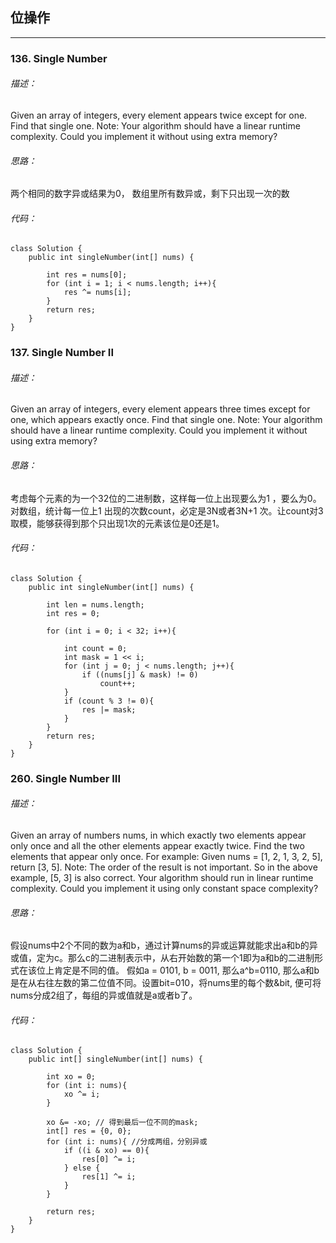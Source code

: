 ## 位操作

---

### 136. Single Number
###### 描述：
Given an array of integers, every element appears twice except for one. Find that single one.
Note:
Your algorithm should have a linear runtime complexity. Could you implement it without using extra memory?

###### 思路：
两个相同的数字异或结果为0， 数组里所有数异或，剩下只出现一次的数

###### 代码：
```
class Solution {
    public int singleNumber(int[] nums) {
        
        int res = nums[0];
        for (int i = 1; i < nums.length; i++){
            res ^= nums[i];
        }
        return res;
    }
}
```
### 137. Single Number II
###### 描述：
Given an array of integers, every element appears three times except for one, which appears exactly once. Find that single one.
Note:
Your algorithm should have a linear runtime complexity. Could you implement it without using extra memory?

###### 思路：
考虑每个元素的为一个32位的二进制数，这样每一位上出现要么为1 ，要么为0。对数组，统计每一位上1 出现的次数count，必定是3N或者3N+1 次。让count对3取模，能够获得到那个只出现1次的元素该位是0还是1。

###### 代码：
```
class Solution {
    public int singleNumber(int[] nums) {
        
        int len = nums.length;
        int res = 0;
        
        for (int i = 0; i < 32; i++){
            
            int count = 0;
            int mask = 1 << i;
            for (int j = 0; j < nums.length; j++){
                if ((nums[j] & mask) != 0)
                    count++;
            }
            if (count % 3 != 0){
                res |= mask;
            }
        }
        return res;
    }
}
```
### 260. Single Number III
###### 描述：
Given an array of numbers nums, in which exactly two elements appear only once and all the other elements appear exactly twice. Find the two elements that appear only once.
For example:
Given nums = [1, 2, 1, 3, 2, 5], return [3, 5].
Note:
The order of the result is not important. So in the above example, [5, 3] is also correct.
Your algorithm should run in linear runtime complexity. Could you implement it using only constant space complexity?
###### 思路：
假设nums中2个不同的数为a和b，通过计算nums的异或运算就能求出a和b的异或值，定为c。那么c的二进制表示中，从右开始数的第一个1即为a和b的二进制形式在该位上肯定是不同的值。
假如a = 0101, b = 0011, 那么a^b=0110, 那么a和b是在从右往左数的第二位值不同。设置bit=010，将nums里的每个数&bit, 便可将nums分成2组了，每组的异或值就是a或者b了。

###### 代码：
```
class Solution {
    public int[] singleNumber(int[] nums) {

        int xo = 0;
        for (int i: nums){
            xo ^= i;
        }
        
        xo &= -xo; // 得到最后一位不同的mask;
        int[] res = {0, 0};
        for (int i: nums){ //分成两组，分别异或
            if ((i & xo) == 0){
                res[0] ^= i;
            } else {
                res[1] ^= i;
            }
        }
        
        return res;
    }
}
```


